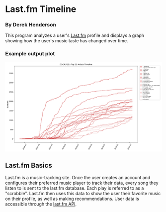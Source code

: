 # Last.fm Timeline

### By Derek Henderson

This program analyzes a user's [Last.fm](https://www.last.fm/) profile and displays a graph showing how the user's music taste has changed over time.

### Example output plot
![example](https://raw.githubusercontent.com/D3r3k23/LastFmTimeline/master/timeline.png)

## Last.fm Basics
Last.fm is a music-tracking site. Once the user creates an account and configures their preferred music player to track their data, every song they listen to is sent to the last.fm database. Each play is referred to as a "scrobble". Last.fm then uses this data to show the user their favorite music on their profile, as well as making recommendations. User data is accessible through the [last.fm API](https://www.last.fm/api).
